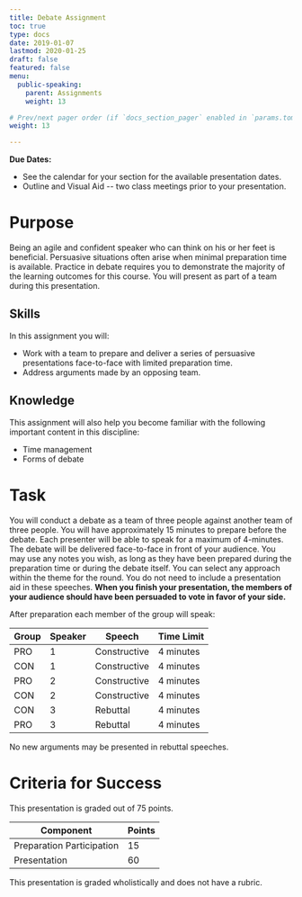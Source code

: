 ```yaml
---
title: Debate Assignment
toc: true
type: docs
date: 2019-01-07
lastmod: 2020-01-25
draft: false
featured: false
menu:
  public-speaking:
    parent: Assignments
    weight: 13

# Prev/next pager order (if `docs_section_pager` enabled in `params.toml`)
weight: 13

---
```


**Due Dates:**

  * See the calendar for your section for the available presentation dates.
  * Outline and Visual Aid -- two class meetings prior to your presentation.

Purpose
=======

Being an agile and confident speaker who can think on his or her feet is beneficial.
Persuasive situations often arise when minimal preparation time is available.
Practice in debate requires you to demonstrate the majority of the learning outcomes for this course.
You will present as part of a team during this presentation.

Skills
------

In this assignment you will:

* Work with a team to prepare and deliver a series of persuasive presentations face-to-face with limited preparation time.
* Address arguments made by an opposing team.

Knowledge
---------

This assignment will also help you become familiar with the following important content in this discipline:

* Time management
* Forms of debate

Task
====

You will conduct a debate as a team of three people against another team of three people.
You will have approximately 15 minutes to prepare before the debate.
Each presenter will be able to speak for a maximum of 4-minutes.
The debate will be delivered face-to-face in front of your audience.
You may use any notes you wish, as long as they have been prepared during the preparation time or during the debate itself.
You can select any approach within the theme for the round.
You do not need to include a presentation aid in these speeches.
**When you finish your presentation, the members of your audience should have been persuaded to vote in favor of your side.**

After preparation each member of the group will speak:

Group | Speaker | Speech       | Time Limit
------|---------|--------------|-----------
 PRO  | 1       | Constructive | 4 minutes
 CON  | 1       | Constructive | 4 minutes
 PRO  | 2       | Constructive | 4 minutes
 CON  | 2       | Constructive | 4 minutes
 CON  | 3       | Rebuttal     | 4 minutes
 PRO  | 3       | Rebuttal     | 4 minutes

No new arguments may be presented in rebuttal speeches.

<!-- Normal time limits
Group Member | Speech       | Time Limit
-------------|--------------|-----------
   PM        | Constructive | 7 minutes
   LO        | Constructive | 8 minutes
   MG        | Constructive | 8 minutes
   MO        | Constructive | 8 minutes
   LO        | Rebuttal     | 4 minutes
   PM        | Rebuttal     | 5 minutes
-->

Criteria for Success
====================

This presentation is graded out of 75 points.

Component                 | Points
--------------------------|-------
Preparation Participation | 15
Presentation              | 60

This presentation is graded wholistically and does not have a rubric.



<!--
Examples
========

Here is an example debate.[^student-permission]

{{< youtube 9oiPG1VIzR4 >}}
-->

<!--
Acknowledgments
===============
-->
<!--
[^student-permission]: Many thanks to the students who have given me permission to use examples based on their work. Student consent forms are on file.
-->

<!-- Links -->

<!-- Previous Versions:

   v#   | Date       | Modifications
  ------|------------|:--------------
  v1.00 | 2020-01-25 | Switched formatting for better transparency
  v0.03 | 2020-01-07 | Specified grading and lack of rubric.
  v0.02 | 2018-08-08 | Changes for Hugo Compatibility
  v0.01 | 2018-01-16 | moved back to point system
  v0.00 | 2017-11-10 | Initial version

-->
